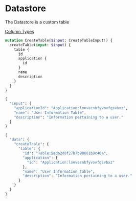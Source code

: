 # Datastore

The Datastore is a custom table

[Column Types](https://developer.dronedeploy.com/reference/columntype.doc.html)

```graphql
mutation CreateTable($input: CreateTableInput!) {
  createTable(input: $input) {
    table {
      id
      application {
        id
      }
      name
      description
    }
  }
}
```

```graphql
{
  "input": {
    "applicationId": "Application:lonvecnbfyvovfqsvbxz",
    "name": "User Information Table",
    "description": "Information pertaining to a user."
  }
}
```

```graphql
{
  "data": {
    "createTable": {
      "table": {
        "id": "Table:5ada2d8f27b7b90001b9c40a",
        "application": {
          "id": "Application:lonvecnbfyvovfqsvbxz"
        },
        "name": "User Information Table",
        "description": "Information pertaining to a user."
      }
    }
  }
}
```